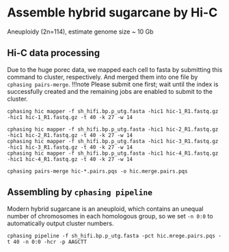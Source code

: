 # Assemble hybrid sugarcane by Hi-C


Aneuploidy (2n=114), estimate genome size ~ 10 Gb 

## Hi-C data processing
Due to the huge porec data, we mapped each cell to fasta by submitting this command to cluster, respectively. And merged them into one file by `cphasing pairs-merge`.
!!!note 
    Please submit one first; wait until the index is successfully created and the remaining jobs are enabled to submit to the cluster.

```shell
cphasing hic mapper -f sh_hifi.bp.p_utg.fasta -hic1 hic-1_R1.fastq.gz -hic1 hic-1_R1.fastq.gz -t 40 -k 27 -w 14 
```

```shell
cphasing hic mapper -f sh_hifi.bp.p_utg.fasta -hic1 hic-2_R1.fastq.gz -hic1 hic-2_R1.fastq.gz -t 40 -k 27 -w 14 
cphasing hic mapper -f sh_hifi.bp.p_utg.fasta -hic1 hic-3_R1.fastq.gz -hic1 hic-3_R1.fastq.gz -t 40 -k 27 -w 14 
cphasing hic mapper -f sh_hifi.bp.p_utg.fasta -hic1 hic-4_R1.fastq.gz -hic1 hic-4_R1.fastq.gz -t 40 -k 27 -w 14 
```

```shell
cphasing pairs-merge hic-*.pairs.pqs -o hic.merge.pairs.pqs 
```


## Assembling by `cphasing pipeline`
Modern hybrid sugarcane is an aneuploid, which contains an unequal number of chromosomes in each homologous group, so we set `-n 0:0` to automatically output cluster numbers.
```shell
cphasing pipeline -f sh_hifi.bp.p_utg.fasta -pct hic.mrege.pairs.pqs -t 40 -n 0:0 -hcr -p AAGCTT 
```

